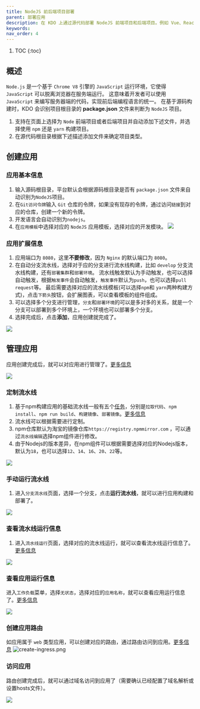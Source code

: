 ```yaml
---
title: NodeJS 前后端项目部署
parent: 部署应用
description: 在 KDO 上通过源代码部署 NodeJS 前端项目和后端项目。例如 Vue、React 等前端项目和 Express、Koa 等后端项目。
keywords:
nav_order: 4
---
```


1. TOC
{:toc}


## 概述
`Node.js` 是一个基于 `Chrome V8` 引擎的 `JavaScript` 运行环境，它使得 `JavaScript` 可以脱离浏览器在服务端运行。
这意味着开发者可以使用 `JavaScript` 来编写服务器端的代码，实现前后端编程语言的统一。
在基于源码构建时，KDO 会识别项目根目录的 **package.json** 文件来判断为 `NodeJS` 项目。
1. 支持在页面上选择为 `Node` 前端项目或者后端项目并自动添加下述文件，并选择使用 `npm` 还是 `yarn` 构建项目。
2. 在源代码根目录根据下述描述添加文件来确定项目类型。

## 创建应用

### 应用基本信息
1. 输入源码根目录，平台默认会根据源码根目录是否有 `package.json` 文件来自动识别为`NodeJS`项目。
2. 在`Git访问令牌`输入 `Git` 仓库的令牌，如果没有现存的令牌，通过访问`链接`到对应的仓库，创建一个新的令牌。
3. 开发语言会自动识别为`nodejs`。
4. 在`应用模板`中选择对应的 `NodeJS` 应用模板，选择对应的开发模块。
![](imgs/create-repo.png)

### 应用扩展信息
1. 应用端口为 `8080`，这里**不要修改**，因为 `Nginx` 的默认端口为 `8080`。
2. 在自动分支流水线，选择对于应的分支进行流水线构建，比如 `develop` 分支流水线构建，还有`部署集群`和`部署环境`。
   流水线触发默认为手动触发，也可以选择自动触发，根据`触发事件`会自动触发，`触发事件`默认为`push`，也可以选择`pull request`等。
   最后需要选择对应的流水线模板(可以选择`npm`和 `yarn`两种构建方式)，点击`下箭头`按钮，会扩展图表，可以查看模板的组件组成。
3. 可以选择多个分支进行管理，`分支`和`部署环境`的可以是多对多的关系，就是一个分支可以部署到多个环境上，一个环境也可以部署多个分支。
4. 选择完成后，点击**添加**，应用创建就完成了。

![](imgs/repo-info.png)


## 管理应用
应用创建完成后，就可以对应用进行管理了。[更多信息](/docs/dev/applications/repository#应用管理)

![](imgs/repo-detail.png)

### 定制流水线
1. 基于npm构建应用的基础流水线一般有五个[任务](/docs/dev/applications/pipelines#task)，分别是`拉取代码`、`npm install`、`npm run build`、`构建镜像`、`部署镜像`。[更多信息](/docs/dev/applications/pipelines)
2. 流水线可以根据需要进行定制。
3. npm仓库默认为淘宝的镜像仓库`https://registry.npmmirror.com` ，可以通过`流水线编辑`选择npm组件进行修改。
4. 由于Nodejs的版本差异，在npm组件可以根据需要选择对应的Nodejs版本，默认为`18`，也可以选择`12`、`14`、`16`、`20`、`22`等。

![](imgs/edit-pipelinerun.png)

### 手动运行流水线
1. 进入`分支流水线`页面，选择一个分支，点击**运行流水线**，就可以进行应用构建和部署了。

![](imgs/manual-run.png)


### 查看流水线运行信息
1. 进入`流水线运行`页面，选择对应的流水线运行，就可以查看流水线运行信息了。[更多信息](/docs/dev/applications/pipelines)

![](imgs/pipelinerun-info.png)

### 查看应用运行信息
进入`工作负载`菜单，选择`无状态`，选择对应的`应用名称`，就可以查看应用运行信息了。[更多信息](/docs/dev/workloads/deployments)

![](imgs/workload.png)

### 创建应用路由
如应用属于 `web` 类型应用，可以创建对应的路由，通过路由访问到应用。[更多信息](/docs/dev/network-stroage/ingresses#新增路由)
![create-ingress.png](imgs/create-ingress.png)

### 访问应用
路由创建完成后，就可以通过域名访问到应用了（需要确认已经配置了域名解析或设置hosts文件）。

![](imgs/access-web.png)